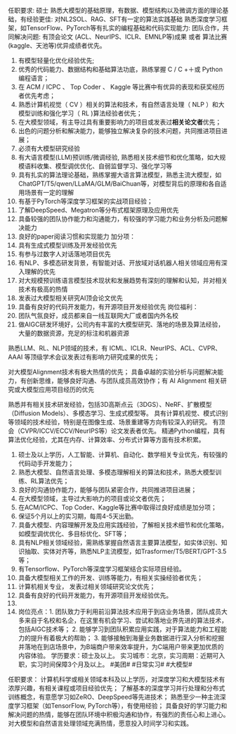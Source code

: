 任职要求:
硕士
熟悉大模型的基础原理，有数据、模型结构以及微调方面的理论基础，有经验更佳:
对NL2SOL、RAG、SFT有一定的算法实践基础
熟悉深度学习框架，如TensorFlow、PyTorch等有扎实的编程基础和代码实现能力:
团队合作，共同解决问题:
有顶会论文 (ACL、NeurIPS、ICLR、EMNLP等)成果  或者 算法比赛 (kaggle、天池等)优异成绩者优先。

1. 有模型轻量化优化经验优先;
2. 优秀的代码能力、数据结构和基础算法功底，熟练掌握 C / C +＋或 Python 编程语言；
3. 在 ACM / ICPC 、 Top Coder 、 Kaggle 等比赛中有优异的表现和获奖经历者优先考虑；
4. 熟悉计算机视觉（ CV ）相关的算法和技术，有自然语言处理（ NLP ）和大模型训练和强化学习（ RL )算法经验者优先；
5. 在大模型领域，有主导过具有重要影响力的项目或发表过**相关论文者**优先；
6. 出色的问题分析和解决能力，能够独立解决复杂的技术问题，共同推进项目进展；
7. 必须有大模型研究经验
8. 有大语言模型(LLM)预训练/微调经验, 熟悉相关技术细节和优化策略，如大规模语料收集、模型调优优化、自弱监督学习、强化学习等
9. 具有扎实的算法理论基础，熟练掌握大语言算法模型，熟悉主流大模型，如ChatGPT/T5/qwen/LLaMA/GLM/BaiChuan等，对模型背后的原理和各自适用场景有一定的理解
10. 有基于PyTorch等深度学习框架的实战项目经验；
11. 了解DeepSpeed、Megatron等分布式框架原理及应用优先
12. 具备较强的团队协作能力和沟通能力，有较强的学习能力和业务分析及问题解决能力
13. 良好的paper阅读习惯和实现能力
    加分项：
14. 具有生成式模型训练及开发经验优先
15. 有参与过数字人对话落地项目优先
16. 有NLP、多模态研发背景，有智能对话、开放域对话机器人相关领域应用有深入理解的优先
17. 对大规模预训练语言模型技术现状和发展趋势有深刻的理解和认知，并对相关技术有极高的热情
18. 发表过大模型相关研究AI顶会论文优先
19. 具备有良好的代码开发能力，有开源项目开发经验优先
    岗位福利：
20. 团队气氛良好，成员都来自一线互联网大厂或者国内外名校
21. 做AIGC研发环境好，公司内有丰富的大模型研究、落地的场景及算法经验，大量的数据资源，充足的标注和机器资源

熟悉LLM、RL、NLP领域的技术，有 ICML、ICLR、NeurIPS、ACL、CVPR、AAAI 等顶级学术会议发表过有影响力研究成果的优先；

对大模型Alignment技术有极大热情的优先；
具备卓越的实验分析与问题解决能力，有创新思维，能够良好沟通、与团队成员高效协作；有 AI Alignment 相关研究或大模型应用项目经历的优先

熟悉并有相关技术研发经验，包括3D高斯点云（3DGS）、NeRF、扩散模型（Diffusion Models）、多模态学习、生成式模型等。
具有计算机视觉、模式识别等领域的技术经验，特别是在图像生成、场景重建等方向有较深入的研究。
有顶会（CVPR/ICCV/ECCV/NeurIPS等）论文发表者优先。
精通Python编程，具有算法优化经验，尤其在内存、计算效率、分布式计算等方面有技术积累。

1. 硕士及以上学历，人工智能、计算机、自动化、数学相关专业优先，有较强的代码动手开发能力；
2. 熟悉大模型、自然语言处理、多模态理解相关的算法和技术，熟悉大模型训练、RL算法优先；
3. 良好的沟通协作能力，能够与团队紧密合作，共同推进项目进展；
4. 在大模型领域，主导过大影响力的项目或论文者优先；
5. 在ACM/ICPC、Top Coder、Kaggle等比赛中取得过良好成绩是加分项；
6. 保证5个月以上的实习期，每周4-5天出勤。
7. 具备大模型、内容理解开发及应用实践经验，了解相关技术细节和优化策略，如模型调优优化、多目标优化、SFT等；
8. 具有NLP相关领域经验，需熟练掌握自然语言主要算法模型，如实体识别、知识抽取、实体对齐等，熟悉NLP主流模型，如Trasformer/T5/BERT/GPT-3.5等；
9. 有Tensorflow、PyTorch等深度学习框架结合实际项目经验。
10. 具备大模型相关工作的开发、训练等能力，有相关实操经验者优先；
11. 计算机相关专业， 发表过相关领域研究论文优先；
12. 具备有良好的代码开发能力，有开源项目开发经验优先。
13. 
14. 岗位亮点：1. 团队致力于利用前沿算法技术应用于到店业务场景，团队成员大多来自于名校和名企，在这里有机会学习、尝试和落地业界先进的算法技术，包括AIGC技术等； 2. 能够学习到团队积累应用实践，对于算法能力和工程能力的提升有着极大的帮助； 3. 能够接触到海量业务数据进行深入分析和挖掘并落地在到店场景中，为B端商户带来效率提升，为C端用户带来更加优质的内容体验。
    学历要求：硕士及以上。
    实习城市：北京，实习周期：近期可入职，实习时间保障3个月及以上。
    #美团#
    #日常实习#
    #大模型#

任职要求：
计算机科学或相关领域本科及以上学历，对深度学习和大模型技术有浓厚兴趣，有相关课程或项目经验优先；
了解基本的深度学习并行处理和分布式训练概念，有意愿学习如ZeRO、DeepSpeed等先进技术；
熟悉至少一种主流深度学习框架（如TensorFlow, PyTorch等），有使用经验；
具备良好的学习能力和解决问题的热情，能够在团队环境中积极沟通和协作，有强烈的责任心和上进心。
对大模型和自然语言处理领域充满热情，愿意投入时间学习和实践。
